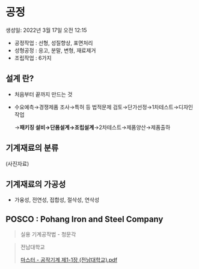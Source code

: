 # 공정

생성일: 2022년 3월 17일 오전 12:15

- 공정작업 : 선형, 성질향상, 표면처리
- 성형공정 : 응고, 분말, 변형, 재료제거
- 조립작업 : 6가지

## 설계 란?

- 처음부터 끝까지 만드는 것
- 수요예측→경쟁제품 조사→특허 등 법적문제 검토→단가선정→1차테스트→디자인작업
    
    →**패키징 설비→단품설계→조립설계**→2차테스트→제품양산→제품출하
    

## 기계재료의 분류

(사진자료)

## 기계재료의 가공성

- 가융성, 전연성, 접합성, 절삭성, 연삭성

## POSCO : **Po**hang Iron and **S**teel **Co**mpany

> 실용 기계공작법 - 청문각
> 

> 전남대학교
> 
> 
> [](https://cvg.jnu.ac.kr/bbs/mechauto/357/1782/download.do)
> 
> [마스터 - 공작기계 제1-1장 (전남대학교).pdf](%EB%A7%88%EC%8A%A4%ED%84%B0_-_%EA%B3%B5%EC%9E%91%EA%B8%B0%EA%B3%84_%EC%A0%9C1-1%EC%9E%A5_(%EC%A0%84%EB%82%A8%EB%8C%80%ED%95%99%EA%B5%90).pdf)
>